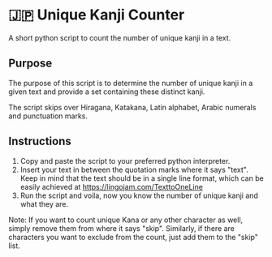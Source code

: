 # :jp: Unique Kanji Counter
A short python script to count the number of unique kanji in a text.   

## Purpose  
The purpose of this script is to determine the number of unique kanji in a given text and provide a set containing these distinct kanji.  

The script skips over Hiragana, Katakana, Latin alphabet, Arabic numerals and punctuation marks.

## Instructions  
1) Copy and paste the script to your preferred python interpreter.
2) Insert your text in between the quotation marks where it says "text". Keep in mind that the text should be in a single line format, which can be easily achieved at https://lingojam.com/TexttoOneLine
3) Run the script and voila, now you know the number of unique kanji and what they are.

Note: If you want to count unique Kana or any other character as well, simply remove them from where it says "skip". Similarly, if there are characters you want to exclude from the count, just add them to the "skip" list.

